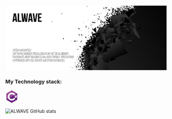 [![ALWAVE](https://github.com/ALWAVE/ALWAVE/blob/main/assets/alwave_header.png)](https://t.me/apicxzz)

<h3 align="left">My Technology stack: </h3>
<p align="left"> <a href="https://www.w3schools.com/cs/" target="_blank" rel="noreferrer"> <img src="https://raw.githubusercontent.com/devicons/devicon/master/icons/csharp/csharp-original.svg" alt="csharp" width="40" height="40"/> </a></p>

![ALWAVE GitHub stats](https://github-readme-stats.vercel.app/api?username=ALWAVE&show_icons=true&theme=radical)

<!---
ALWAVE/ALWAVE is a ✨ special ✨ repository because its `README.md` (this file) appears on your GitHub profile.
You can click the Preview link to take a look at your changes.
--->
